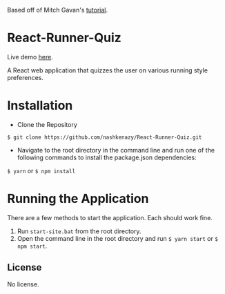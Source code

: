 Based off of Mitch Gavan's [tutorial](https://mitchgavan.com/react-quiz/).
# React-Runner-Quiz
Live demo [here](https://runner-quiz.surge.sh/).

A React web application that quizzes the user on various running style preferences.
# Installation
- Clone the Repository
```
$ git clone https://github.com/nashkenazy/React-Runner-Quiz.git
```
- Navigate to the root directory in the command line and run one of the following commands to install the package.json dependencies:

`$ yarn` or `$ npm install`

# Running the Application
There are a few methods to start the application. Each should work fine.
1. Run `start-site.bat` from the root directory.
2. Open the command line in the root directory and run `$ yarn start` or `$ npm start`.
## License
No license.

